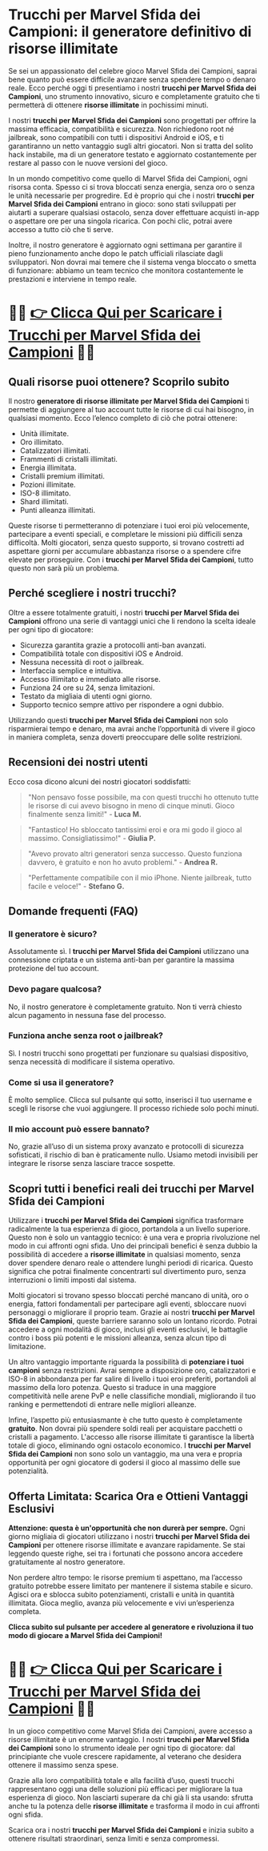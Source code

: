 <h1>Trucchi per Marvel Sfida dei Campioni: il generatore definitivo di risorse illimitate</h1>

<p>Se sei un appassionato del celebre gioco Marvel Sfida dei Campioni, saprai bene quanto può essere difficile avanzare senza spendere tempo o denaro reale. Ecco perché oggi ti presentiamo i nostri <strong>trucchi per Marvel Sfida dei Campioni</strong>, uno strumento innovativo, sicuro e completamente gratuito che ti permetterà di ottenere <strong>risorse illimitate</strong> in pochissimi minuti.</p>

<p>I nostri <strong>trucchi per Marvel Sfida dei Campioni</strong> sono progettati per offrire la massima efficacia, compatibilità e sicurezza. Non richiedono root né jailbreak, sono compatibili con tutti i dispositivi Android e iOS, e ti garantiranno un netto vantaggio sugli altri giocatori. Non si tratta del solito hack instabile, ma di un generatore testato e aggiornato costantemente per restare al passo con le nuove versioni del gioco.</p>

<p>In un mondo competitivo come quello di Marvel Sfida dei Campioni, ogni risorsa conta. Spesso ci si trova bloccati senza energia, senza oro o senza le unità necessarie per progredire. Ed è proprio qui che i nostri <strong>trucchi per Marvel Sfida dei Campioni</strong> entrano in gioco: sono stati sviluppati per aiutarti a superare qualsiasi ostacolo, senza dover effettuare acquisti in-app o aspettare ore per una singola ricarica. Con pochi clic, potrai avere accesso a tutto ciò che ti serve.</p>

<p>Inoltre, il nostro generatore è aggiornato ogni settimana per garantire il pieno funzionamento anche dopo le patch ufficiali rilasciate dagli sviluppatori. Non dovrai mai temere che il sistema venga bloccato o smetta di funzionare: abbiamo un team tecnico che monitora costantemente le prestazioni e interviene in tempo reale.</p>

# 🔴🔴 **[👉 Clicca Qui per Scaricare i Trucchi per Marvel Sfida dei Campioni](https://rebrand.ly/MobManiaDev)** 🔴🔴

<h2>Quali risorse puoi ottenere? Scoprilo subito</h2>

<p>Il nostro <strong>generatore di risorse illimitate per Marvel Sfida dei Campioni</strong> ti permette di aggiungere al tuo account tutte le risorse di cui hai bisogno, in qualsiasi momento. Ecco l’elenco completo di ciò che potrai ottenere:</p>

<ul>
  <li>Unità illimitate.</li>
  <li>Oro illimitato.</li>
  <li>Catalizzatori illimitati.</li>
  <li>Frammenti di cristalli illimitati.</li>
  <li>Energia illimitata.</li>
  <li>Cristalli premium illimitati.</li>
  <li>Pozioni illimitate.</li>
  <li>ISO-8 illimitato.</li>
  <li>Shard illimitati.</li>
  <li>Punti alleanza illimitati.</li>
</ul>

<p>Queste risorse ti permetteranno di potenziare i tuoi eroi più velocemente, partecipare a eventi speciali, e completare le missioni più difficili senza difficoltà. Molti giocatori, senza questo supporto, si trovano costretti ad aspettare giorni per accumulare abbastanza risorse o a spendere cifre elevate per proseguire. Con i <strong>trucchi per Marvel Sfida dei Campioni</strong>, tutto questo non sarà più un problema.</p>

<h2>Perché scegliere i nostri trucchi?</h2>

<p>Oltre a essere totalmente gratuiti, i nostri <strong>trucchi per Marvel Sfida dei Campioni</strong> offrono una serie di vantaggi unici che li rendono la scelta ideale per ogni tipo di giocatore:</p>

<ul>
  <li>Sicurezza garantita grazie a protocolli anti-ban avanzati.</li>
  <li>Compatibilità totale con dispositivi iOS e Android.</li>
  <li>Nessuna necessità di root o jailbreak.</li>
  <li>Interfaccia semplice e intuitiva.</li>
  <li>Accesso illimitato e immediato alle risorse.</li>
  <li>Funziona 24 ore su 24, senza limitazioni.</li>
  <li>Testato da migliaia di utenti ogni giorno.</li>
  <li>Supporto tecnico sempre attivo per rispondere a ogni dubbio.</li>
</ul>

<p>Utilizzando questi <strong>trucchi per Marvel Sfida dei Campioni</strong> non solo risparmierai tempo e denaro, ma avrai anche l’opportunità di vivere il gioco in maniera completa, senza doverti preoccupare delle solite restrizioni.</p>

<h2>Recensioni dei nostri utenti</h2>

<p>Ecco cosa dicono alcuni dei nostri giocatori soddisfatti:</p>

<blockquote>
  <p>"Non pensavo fosse possibile, ma con questi trucchi ho ottenuto tutte le risorse di cui avevo bisogno in meno di cinque minuti. Gioco finalmente senza limiti!" - <strong>Luca M.</strong></p>
</blockquote>

<blockquote>
  <p>"Fantastico! Ho sbloccato tantissimi eroi e ora mi godo il gioco al massimo. Consigliatissimo!" - <strong>Giulia P.</strong></p>
</blockquote>

<blockquote>
  <p>"Avevo provato altri generatori senza successo. Questo funziona davvero, è gratuito e non ho avuto problemi." - <strong>Andrea R.</strong></p>
</blockquote>

<blockquote>
  <p>"Perfettamente compatibile con il mio iPhone. Niente jailbreak, tutto facile e veloce!" - <strong>Stefano G.</strong></p>
</blockquote>

<h2>Domande frequenti (FAQ)</h2>

<h3>Il generatore è sicuro?</h3>
<p>Assolutamente sì. I <strong>trucchi per Marvel Sfida dei Campioni</strong> utilizzano una connessione criptata e un sistema anti-ban per garantire la massima protezione del tuo account.</p>

<h3>Devo pagare qualcosa?</h3>
<p>No, il nostro generatore è completamente gratuito. Non ti verrà chiesto alcun pagamento in nessuna fase del processo.</p>

<h3>Funziona anche senza root o jailbreak?</h3>
<p>Sì. I nostri trucchi sono progettati per funzionare su qualsiasi dispositivo, senza necessità di modificare il sistema operativo.</p>

<h3>Come si usa il generatore?</h3>
<p>È molto semplice. Clicca sul pulsante qui sotto, inserisci il tuo username e scegli le risorse che vuoi aggiungere. Il processo richiede solo pochi minuti.</p>

<h3>Il mio account può essere bannato?</h3>
<p>No, grazie all’uso di un sistema proxy avanzato e protocolli di sicurezza sofisticati, il rischio di ban è praticamente nullo. Usiamo metodi invisibili per integrare le risorse senza lasciare tracce sospette.</p>

<h2>Scopri tutti i benefici reali dei trucchi per Marvel Sfida dei Campioni</h2>

<p>Utilizzare i <strong>trucchi per Marvel Sfida dei Campioni</strong> significa trasformare radicalmente la tua esperienza di gioco, portandola a un livello superiore. Questo non è solo un vantaggio tecnico: è una vera e propria rivoluzione nel modo in cui affronti ogni sfida. Uno dei principali benefici è senza dubbio la possibilità di accedere a <strong>risorse illimitate</strong> in qualsiasi momento, senza dover spendere denaro reale o attendere lunghi periodi di ricarica. Questo significa che potrai finalmente concentrarti sul divertimento puro, senza interruzioni o limiti imposti dal sistema.</p>

<p>Molti giocatori si trovano spesso bloccati perché mancano di unità, oro o energia, fattori fondamentali per partecipare agli eventi, sbloccare nuovi personaggi o migliorare il proprio team. Grazie ai nostri <strong>trucchi per Marvel Sfida dei Campioni</strong>, queste barriere saranno solo un lontano ricordo. Potrai accedere a ogni modalità di gioco, inclusi gli eventi esclusivi, le battaglie contro i boss più potenti e le missioni alleanza, senza alcun tipo di limitazione.</p>

<p>Un altro vantaggio importante riguarda la possibilità di <strong>potenziare i tuoi campioni</strong> senza restrizioni. Avrai sempre a disposizione oro, catalizzatori e ISO-8 in abbondanza per far salire di livello i tuoi eroi preferiti, portandoli al massimo della loro potenza. Questo si traduce in una maggiore competitività nelle arene PvP e nelle classifiche mondiali, migliorando il tuo ranking e permettendoti di entrare nelle migliori alleanze.</p>

<p>Infine, l’aspetto più entusiasmante è che tutto questo è completamente <strong>gratuito</strong>. Non dovrai più spendere soldi reali per acquistare pacchetti o cristalli a pagamento. L'accesso alle risorse illimitate ti garantisce la libertà totale di gioco, eliminando ogni ostacolo economico. I <strong>trucchi per Marvel Sfida dei Campioni</strong> non sono solo un vantaggio, ma una vera e propria opportunità per ogni giocatore di godersi il gioco al massimo delle sue potenzialità.</p>

<h2>Offerta Limitata: Scarica Ora e Ottieni Vantaggi Esclusivi</h2>

<p><strong>Attenzione: questa è un'opportunità che non durerà per sempre.</strong> Ogni giorno migliaia di giocatori utilizzano i nostri <strong>trucchi per Marvel Sfida dei Campioni</strong> per ottenere risorse illimitate e avanzare rapidamente. Se stai leggendo queste righe, sei tra i fortunati che possono ancora accedere gratuitamente al nostro generatore.</p>

<p>Non perdere altro tempo: le risorse premium ti aspettano, ma l’accesso gratuito potrebbe essere limitato per mantenere il sistema stabile e sicuro. Agisci ora e sblocca subito potenziamenti, cristalli e unità in quantità illimitata. Gioca meglio, avanza più velocemente e vivi un’esperienza completa.</p>

<p><strong>Clicca subito sul pulsante per accedere al generatore e rivoluziona il tuo modo di giocare a Marvel Sfida dei Campioni!</strong></p>

# 🔴🔴 **[👉 Clicca Qui per Scaricare i Trucchi per Marvel Sfida dei Campioni](https://rebrand.ly/MobManiaDev)** 🔴🔴

<p>In un gioco competitivo come Marvel Sfida dei Campioni, avere accesso a risorse illimitate è un enorme vantaggio. I nostri <strong>trucchi per Marvel Sfida dei Campioni</strong> sono lo strumento ideale per ogni tipo di giocatore: dal principiante che vuole crescere rapidamente, al veterano che desidera ottenere il massimo senza spese.</p>

<p>Grazie alla loro compatibilità totale e alla facilità d’uso, questi trucchi rappresentano oggi una delle soluzioni più efficaci per migliorare la tua esperienza di gioco. Non lasciarti superare da chi già li sta usando: sfrutta anche tu la potenza delle <strong>risorse illimitate</strong> e trasforma il modo in cui affronti ogni sfida.</p>

<p>Scarica ora i nostri <strong>trucchi per Marvel Sfida dei Campioni</strong> e inizia subito a ottenere risultati straordinari, senza limiti e senza compromessi.</p>

